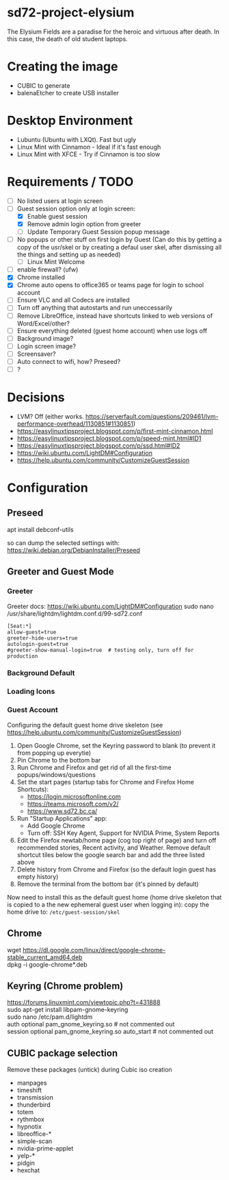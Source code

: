 # sd72-project-elysium
The Elysium Fields are a paradise for the heroic and virtuous after death.  In this case, the death of old student laptops.

# Creating the image
 - CUBIC to generate
 - balenaEtcher to create USB installer

# Desktop Environment
- Lubuntu (Ubuntu with LXQt).  Fast but ugly
- Linux Mint with Cinnamon - Ideal if it's fast enough
- Linux Mint with XFCE - Try if Cinnamon is too slow

# Requirements / TODO
  - [ ] No listed users at login screen
  - [ ] Guest session option only at login screen:
      - [x] Enable guest session
      - [x] Remove admin login option from greeter
      - [ ] Update Temporary Guest Session popup message
  - [ ] No popups or other stuff on first login by Guest (Can do this by getting a copy of the usr/skel or by creating a defaul user skel, after dismissing all the things and setting up as needed)
      - [ ] Linux Mint Welcome
  - [ ] enable firewall? (ufw)  
  - [x] Chrome installed
  - [x] Chrome auto opens to office365 or teams page for login to school account
  - [ ] Ensure VLC and all Codecs are installed
  - [ ] Turn off anything that autostarts and run uneccessarily
  - [ ] Remove LibreOffice, instead have shortcuts linked to web versions of Word/Excel/other?
  - [ ] Ensure everything deleted (guest home account) when use logs off
  - [ ] Background image?
  - [ ] Login screen image?
  - [ ] Screensaver?
  - [ ] Auto connect to wifi, how? Preseed?
  - [ ]  ? 

# Decisions

 - LVM? Off (either works.  https://serverfault.com/questions/209461/lvm-performance-overhead/1130851#1130851)
 - https://easylinuxtipsproject.blogspot.com/p/first-mint-cinnamon.html
 - https://easylinuxtipsproject.blogspot.com/p/speed-mint.html#ID1
 - https://easylinuxtipsproject.blogspot.com/p/ssd.html#ID2
 - https://wiki.ubuntu.com/LightDM#Configuration
 - https://help.ubuntu.com/community/CustomizeGuestSession

# Configuration

## Preseed
apt install debconf-utils

so can dump the selected settings with:  
https://wiki.debian.org/DebianInstaller/Preseed


## Greeter and Guest Mode

### Greeter
Greeter docs: https://wiki.ubuntu.com/LightDM#Configuration
sudo nano /usr/share/lightdm/lightdm.conf.d/99-sd72.conf
```
[Seat:*]
allow-guest=true  
greeter-hide-users=true
autologin-guest=true
#greeter-show-manual-login=true  # testing only, turn off for production  
```

### Background Default


### Loading Icons


### Guest Account



Configuring the default guest home drive skeleton (see https://help.ubuntu.com/community/CustomizeGuestSession)
1. Open Google Chrome, set the Keyring password to blank (to prevent it from popping up everytie)
2. Pin Chrome to the bottom bar
3. Run Chrome and Firefox and get rid of all the first-time popups/windows/questions
4. Set the start pages (startup tabs for Chrome and Firefox Home Shortcuts):
   - https://login.microsoftonline.com
   - https://teams.microsoft.com/v2/
   - https://www.sd72.bc.ca/ 
5. Run "Startup Applications" app:
   - Add Google Chrome
   - Turn off: SSH Key Agent, Support for NVIDIA Prime, System Reports
7. Edit the Firefox newtab/home page (cog top right of page) and turn off recommended stories, Recent activity, and Weather.  Remove default shortcut tiles below the google search bar and add the three listed above
8. Delete history from Chrome and Firefox (so the default login guest has empty history)
9. Remove the terminal from the bottom bar (it's pinned by default)

Now need to install this as the default guest home (home drive skeleton that is copied to a the new ephemeral guest user when logging in):
copy the home drive to: `/etc/guest-session/skel`

## Chrome
wget https://dl.google.com/linux/direct/google-chrome-stable_current_amd64.deb  
dpkg -i google-chrome*.deb  

## Keyring (Chrome problem)
https://forums.linuxmint.com/viewtopic.php?t=431888  
sudo apt-get install libpam-gnome-keyring  
sudo nano /etc/pam.d/lightdm  
auth optional pam_gnome_keyring.so  # not commented out  
session optional pam_gnome_keyring.so auto_start  # not commented out  

## CUBIC package selection
Remove these packages (untick) during Cubic iso creation

 - manpages
 - timeshift
 - transmission
 - thunderbird
 - totem
 - rythmbox
 - hypnotix
 - libreoffice-*
 - simple-scan
 - nvidia-prime-applet
 - yelp-*
 - pidgin
 - hexchat

